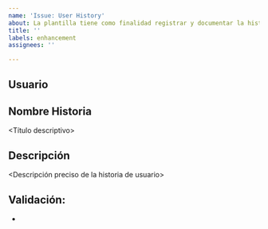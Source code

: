 ```yaml
---
name: 'Issue: User History'
about: La plantilla tiene como finalidad registrar y documentar la historia de usuario.
title: ''
labels: enhancement
assignees: ''

---
```


## Usuario
<Rol al que va dirigido>

## Nombre Historia
<Título descriptivo>

## Descripción
<Descripción preciso de la historia de usuario>

## Validación:
- <lista de validaciones>
